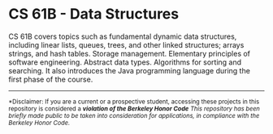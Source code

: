 # CS 61B - Data Structures
CS 61B covers topics such as fundamental dynamic data structures, including linear lists, queues, trees, and other linked structures; arrays strings, and hash tables. Storage management. Elementary principles of software engineering. Abstract data types. Algorithms for sorting and searching. It also introduces the Java programming language during the first phase of the course.

-----------------------------------------------------------------------------------------------------------------------------------------------------------------------
<sub>*Disclaimer: If you are a current or a prospective student, accessing these projects in this repository is considered a ***violation of the Berkeley Honor Code** This repository has been briefly made public to be taken into consideration for applications, in compliance with the Berkeley Honor Code.*<sub/>

